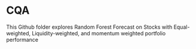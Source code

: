 # CQA
This Github folder explores Random Forest Forecast on Stocks with Equal-weighted, Liquidity-weighted, and momentum weighted portfolio performance

